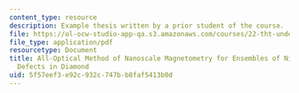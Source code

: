 ```yaml
---
content_type: resource
description: Example thesis written by a prior student of the course.
file: https://ol-ocw-studio-app-qa.s3.amazonaws.com/courses/22-tht-undergraduate-thesis-tutorial-fall-2015/5f57eef3e92c932c747bb8faf5413b0d_MIT22_THTF15_thesis_ex2.pdf
file_type: application/pdf
resourcetype: Document
title: All-Optical Method of Nanoscale Magnetometry for Ensembles of Nitrogen-Vacancy
  Defects in Diamond
uid: 5f57eef3-e92c-932c-747b-b8faf5413b0d
---
```

